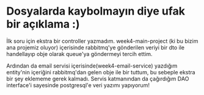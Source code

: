 # Dosyalarda kaybolmayın diye ufak bir açıklama :)

İlk soru için ekstra bir controller yazmadım. week4-main-project (ki bu bizim ana projemiz oluyor) içerisinde rabbitmq'ye gönderilen veriyi bir dto ile handellayıp
obje olarak queue'ya göndermeyi tercih ettim.

Ardından da email servisi içerisinde(week4-email-service) yazdığım entity'nin içeriğini rabbitmq'dan gelen obje ile bir tuttum, bu sebeple ekstra bir şey eklememe gerek kalmadı.
Servis katmanından da çağırdığım DAO interface'i sayesinde postgresql'e veri yazımı yapıyorum!

